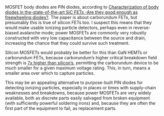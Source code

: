 MOSFET body diodes are PIN diodes, according to [Characterization of
body diodes in the-state-of-the-art SiC FETs -Are they good enough as
freewheeling
diodes?](https://ntnuopen.ntnu.no/ntnu-xmlui/bitstream/handle/11250/2585927/EPE2018v10.pdf?sequence=1).
The paper is about carborundum FETs, but presumably this is true of
silicon FETs too.  I suspect this means that they would make usable
ionizing particle detectors, perhaps even in reverse-biased avalanche
mode; power MOSFETs are commonly very robustly constructed with very
low capacitance between the source and drain, increasing the chance
that they could survive such treatment.

Silicon MOSFETs would probably be better for this than GaN HEMTs or
carborundum FETs, because carborundum’s higher critical breakdown
field strength is [7x higher than
silicon’s](https://www.mouser.com/pdfDocs/infineon-CoolSiC-MOSFET-Revolution.pdf),
permitting the carborundum device to be much smaller for a given
maximum voltage rating.  This, in turn, means a smaller area over
which to capture particles.

This may be an appealing alternative to purpose-built PIN diodes for
detecting ionizing particles, especially in places or times with
supply-chain weaknesses and breakdowns, because power MOSFETs are very
widely available, both as discrete parts easily salvaged from broken
equipment (with sufficiently powerful soldering irons) and, because
they are often the first part of the equipment to fail, as replacement
parts.
